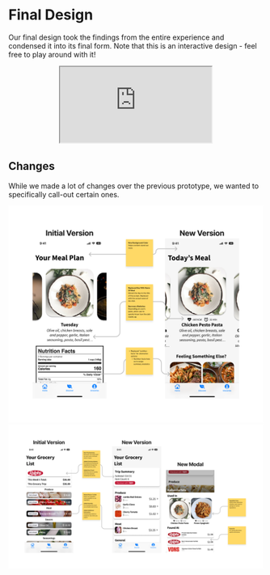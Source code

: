 # Final Design

Our final design took the findings from the entire experience and condensed it into its final form. Note that this is an interactive design - feel free to play around with it!

<div align="center">
<iframe
    style={{
        maxWidth: '100%',
        height: 'min(70vh, 700px)',
        aspectRatio: '390 / 844'
    }}
    src="https://www.figma.com/embed?embed_host=share&url=https%3A%2F%2Fwww.figma.com%2Fproto%2FDHAw5qL8tDpn4SssETdUWi%2FHiFi-Prototype%3Fpage-id%3D65%253A1559%26node-id%3D65%253A2007%26viewport%3D394%252C-227%252C0.26%26scaling%3Dscale-down%26starting-point-node-id%3D65%253A2007"
    allowfullscreen
></iframe>
</div>

## Changes

While we made a lot of changes over the previous prototype, we wanted to specifically call-out certain ones.

![](images/home-screen-diff.png)
![](images/grocery-diff.png)
